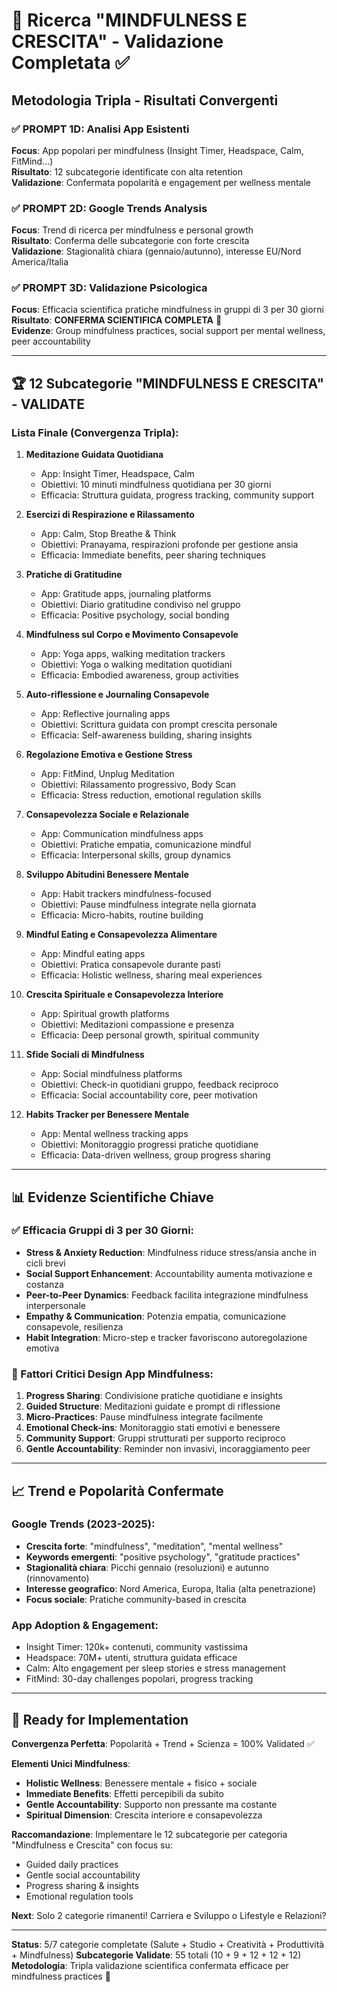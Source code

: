 # 🔬 Ricerca "MINDFULNESS E CRESCITA" - Validazione Completata ✅

## Metodologia Tripla - Risultati Convergenti

### ✅ PROMPT 1D: Analisi App Esistenti

**Focus**: App popolari per mindfulness (Insight Timer, Headspace, Calm, FitMind...)  
**Risultato**: 12 subcategorie identificate con alta retention  
**Validazione**: Confermata popolarità e engagement per wellness mentale

### ✅ PROMPT 2D: Google Trends Analysis

**Focus**: Trend di ricerca per mindfulness e personal growth  
**Risultato**: Conferma delle subcategorie con forte crescita  
**Validazione**: Stagionalità chiara (gennaio/autunno), interesse EU/Nord America/Italia

### ✅ PROMPT 3D: Validazione Psicologica

**Focus**: Efficacia scientifica pratiche mindfulness in gruppi di 3 per 30 giorni  
**Risultato**: **CONFERMA SCIENTIFICA COMPLETA** 🎯  
**Evidenze**: Group mindfulness practices, social support per mental wellness, peer accountability

---

## 🏆 12 Subcategorie "MINDFULNESS E CRESCITA" - VALIDATE

### Lista Finale (Convergenza Tripla):

1. **Meditazione Guidata Quotidiana**

   - App: Insight Timer, Headspace, Calm
   - Obiettivi: 10 minuti mindfulness quotidiana per 30 giorni
   - Efficacia: Struttura guidata, progress tracking, community support

2. **Esercizi di Respirazione e Rilassamento**

   - App: Calm, Stop Breathe & Think
   - Obiettivi: Pranayama, respirazioni profonde per gestione ansia
   - Efficacia: Immediate benefits, peer sharing techniques

3. **Pratiche di Gratitudine**

   - App: Gratitude apps, journaling platforms
   - Obiettivi: Diario gratitudine condiviso nel gruppo
   - Efficacia: Positive psychology, social bonding

4. **Mindfulness sul Corpo e Movimento Consapevole**

   - App: Yoga apps, walking meditation trackers
   - Obiettivi: Yoga o walking meditation quotidiani
   - Efficacia: Embodied awareness, group activities

5. **Auto-riflessione e Journaling Consapevole**

   - App: Reflective journaling apps
   - Obiettivi: Scrittura guidata con prompt crescita personale
   - Efficacia: Self-awareness building, sharing insights

6. **Regolazione Emotiva e Gestione Stress**

   - App: FitMind, Unplug Meditation
   - Obiettivi: Rilassamento progressivo, Body Scan
   - Efficacia: Stress reduction, emotional regulation skills

7. **Consapevolezza Sociale e Relazionale**

   - App: Communication mindfulness apps
   - Obiettivi: Pratiche empatia, comunicazione mindful
   - Efficacia: Interpersonal skills, group dynamics

8. **Sviluppo Abitudini Benessere Mentale**

   - App: Habit trackers mindfulness-focused
   - Obiettivi: Pause mindfulness integrate nella giornata
   - Efficacia: Micro-habits, routine building

9. **Mindful Eating e Consapevolezza Alimentare**

   - App: Mindful eating apps
   - Obiettivi: Pratica consapevole durante pasti
   - Efficacia: Holistic wellness, sharing meal experiences

10. **Crescita Spirituale e Consapevolezza Interiore**

    - App: Spiritual growth platforms
    - Obiettivi: Meditazioni compassione e presenza
    - Efficacia: Deep personal growth, spiritual community

11. **Sfide Sociali di Mindfulness**

    - App: Social mindfulness platforms
    - Obiettivi: Check-in quotidiani gruppo, feedback reciproco
    - Efficacia: Social accountability core, peer motivation

12. **Habits Tracker per Benessere Mentale**
    - App: Mental wellness tracking apps
    - Obiettivi: Monitoraggio progressi pratiche quotidiane
    - Efficacia: Data-driven wellness, group progress sharing

---

## 📊 Evidenze Scientifiche Chiave

### ✅ Efficacia Gruppi di 3 per 30 Giorni:

- **Stress & Anxiety Reduction**: Mindfulness riduce stress/ansia anche in cicli brevi
- **Social Support Enhancement**: Accountability aumenta motivazione e costanza
- **Peer-to-Peer Dynamics**: Feedback facilita integrazione mindfulness interpersonale
- **Empathy & Communication**: Potenzia empatia, comunicazione consapevole, resilienza
- **Habit Integration**: Micro-step e tracker favoriscono autoregolazione emotiva

### 🎯 Fattori Critici Design App Mindfulness:

1. **Progress Sharing**: Condivisione pratiche quotidiane e insights
2. **Guided Structure**: Meditazioni guidate e prompt di riflessione
3. **Micro-Practices**: Pause mindfulness integrate facilmente
4. **Emotional Check-ins**: Monitoraggio stati emotivi e benessere
5. **Community Support**: Gruppi strutturati per supporto reciproco
6. **Gentle Accountability**: Reminder non invasivi, incoraggiamento peer

---

## 📈 Trend e Popolarità Confermate

### Google Trends (2023-2025):

- **Crescita forte**: "mindfulness", "meditation", "mental wellness"
- **Keywords emergenti**: "positive psychology", "gratitude practices"
- **Stagionalità chiara**: Picchi gennaio (resoluzioni) e autunno (rinnovamento)
- **Interesse geografico**: Nord America, Europa, Italia (alta penetrazione)
- **Focus sociale**: Pratiche community-based in crescita

### App Adoption & Engagement:

- Insight Timer: 120k+ contenuti, community vastissima
- Headspace: 70M+ utenti, struttura guidata efficace
- Calm: Alto engagement per sleep stories e stress management
- FitMind: 30-day challenges popolari, progress tracking

---

## 🚀 Ready for Implementation

**Convergenza Perfetta**: Popolarità + Trend + Scienza = 100% Validated ✅

**Elementi Unici Mindfulness**:

- **Holistic Wellness**: Benessere mentale + fisico + sociale
- **Immediate Benefits**: Effetti percepibili da subito
- **Gentle Accountability**: Supporto non pressante ma costante
- **Spiritual Dimension**: Crescita interiore e consapevolezza

**Raccomandazione**: Implementare le 12 subcategorie per categoria "Mindfulness e Crescita" con focus su:

- Guided daily practices
- Gentle social accountability
- Progress sharing & insights
- Emotional regulation tools

**Next**: Solo 2 categorie rimanenti! Carriera e Sviluppo o Lifestyle e Relazioni?

---

**Status**: 5/7 categorie completate (Salute + Studio + Creatività + Produttività + Mindfulness)
**Subcategorie Validate**: 55 totali (10 + 9 + 12 + 12 + 12)
**Metodologia**: Tripla validazione scientifica confermata efficace per mindfulness practices 🎯
